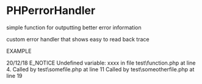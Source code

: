 # PHPerrorHandler
simple function for outputting better error information

custom error handler that shows easy to read back trace 

EXAMPLE

20/12/18 E_NOTICE Undefined variable: xxxx in file test\function.php at line 4.
Called by test\somefile.php at line 11
Called by test\someotherfile.php at line 19
